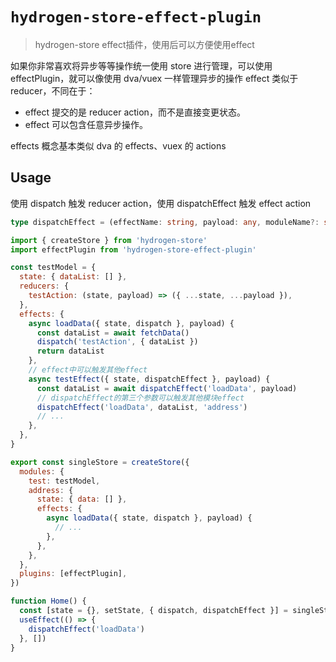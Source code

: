 # `hydrogen-store-effect-plugin`

> hydrogen-store effect插件，使用后可以方便使用effect

如果你非常喜欢将异步等等操作统一使用 store 进行管理，可以使用 effectPlugin，就可以像使用 dva/vuex 一样管理异步的操作
effect 类似于 reducer，不同在于：

- effect 提交的是 reducer action，而不是直接变更状态。
- effect 可以包含任意异步操作。

effects 概念基本类似 dva 的 effects、vuex 的 actions

## Usage

使用 dispatch 触发 reducer action，使用 dispatchEffect 触发 effect action

```typescript
type dispatchEffect = (effectName: string, payload: any, moduleName?: string) => any
```

```javascript
import { createStore } from 'hydrogen-store'
import effectPlugin from 'hydrogen-store-effect-plugin'

const testModel = {
  state: { dataList: [] },
  reducers: {
    testAction: (state, payload) => ({ ...state, ...payload }),
  },
  effects: {
    async loadData({ state, dispatch }, payload) {
      const dataList = await fetchData()
      dispatch('testAction', { dataList })
      return dataList
    },
    // effect中可以触发其他effect
    async testEffect({ state, dispatchEffect }, payload) {
      const dataList = await dispatchEffect('loadData', payload)
      // dispatchEffect的第三个参数可以触发其他模块effect
      dispatchEffect('loadData', dataList, 'address')
      // ...
    },
  },
}

export const singleStore = createStore({
  modules: {
    test: testModel,
    address: {
      state: { data: [] },
      effects: {
        async loadData({ state, dispatch }, payload) {
          // ...
        },
      },
    },
  },
  plugins: [effectPlugin],
})

function Home() {
  const [state = {}, setState, { dispatch, dispatchEffect }] = singleStore.useStore('home', true)
  useEffect(() => {
    dispatchEffect('loadData')
  }, [])
}
```

